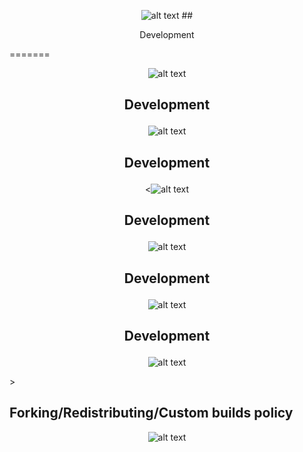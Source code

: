 <p align="center">
<img src="https://64.media.tumblr.com/554001fb74ab829d4dd4399aa40fb255/4f7868fcf589bdc4-05/s1280x1920/77d0374ccaa86d554123d113c32d8885803d39ba.gif" alt="alt text" title="image Title" />
## <p align="center"> Development </p>
=======
<p align="center">
  <img src="https://th.bing.com/th/id/R.9a18cc4a4c0f782d75857b3fa83ac354?rik=04w15GPIW7oHTw&riu=http%3A%2F%2Fi1128.photobucket.com%2Falbums%2Fm497%2Fholleyteatime%2Fbowboarder_lavender.gif&ehk=8ne5mj96B59BDmI1Rnu2RKZCz81GKt8m4yE4G8sh1ZM%3D&risl=&pid=ImgRaw&r=0" alt="alt text" title="image Title" />
</p>
 
## <p align="center"> Development </p>
<p align="center">
  <img src="https://th.bing.com/th/id/R.9a18cc4a4c0f782d75857b3fa83ac354?rik=04w15GPIW7oHTw&riu=http%3A%2F%2Fi1128.photobucket.com%2Falbums%2Fm497%2Fholleyteatime%2Fbowboarder_lavender.gif&ehk=8ne5mj96B59BDmI1Rnu2RKZCz81GKt8m4yE4G8sh1ZM%3D&risl=&pid=ImgRaw&r=0" alt="alt text" title="image Title" />
</p>

## <p align="center"> Development </p>
<p align="center">
  <<img src="https://th.bing.com/th/id/R.9a18cc4a4c0f782d75857b3fa83ac354?rik=04w15GPIW7oHTw&riu=http%3A%2F%2Fi1128.photobucket.com%2Falbums%2Fm497%2Fholleyteatime%2Fbowboarder_lavender.gif&ehk=8ne5mj96B59BDmI1Rnu2RKZCz81GKt8m4yE4G8sh1ZM%3D&risl=&pid=ImgRaw&r=0" alt="alt text" title="image Title" />
</p>

## <p align="center"> Development </p>
<p align="center">
  <img src="https://th.bing.com/th/id/R.9a18cc4a4c0f782d75857b3fa83ac354?rik=04w15GPIW7oHTw&riu=http%3A%2F%2Fi1128.photobucket.com%2Falbums%2Fm497%2Fholleyteatime%2Fbowboarder_lavender.gif&ehk=8ne5mj96B59BDmI1Rnu2RKZCz81GKt8m4yE4G8sh1ZM%3D&risl=&pid=ImgRaw&r=0" alt="alt text" title="image Title" />
</p>

## <p align="center"> Development </p>
<p align="center">
  <img src="https://th.bing.com/th/id/R.9a18cc4a4c0f782d75857b3fa83ac354?rik=04w15GPIW7oHTw&riu=http%3A%2F%2Fi1128.photobucket.com%2Falbums%2Fm497%2Fholleyteatime%2Fbowboarder_lavender.gif&ehk=8ne5mj96B59BDmI1Rnu2RKZCz81GKt8m4yE4G8sh1ZM%3D&risl=&pid=ImgRaw&r=0" alt="alt text" title="image Title" />
</p>

## <p align="center"> Development </p>
<p align="center">
 <img src="https://th.bing.com/th/id/R.9a18cc4a4c0f782d75857b3fa83ac354?rik=04w15GPIW7oHTw&riu=http%3A%2F%2Fi1128.photobucket.com%2Falbums%2Fm497%2Fholleyteatime%2Fbowboarder_lavender.gif&ehk=8ne5mj96B59BDmI1Rnu2RKZCz81GKt8m4yE4G8sh1ZM%3D&risl=&pid=ImgRaw&r=0" alt="alt text" title="image Title" /> </p>>


## Forking/Redistributing/Custom builds policy
<p align="center">
  <img src="https://th.bing.com/th/id/R.9a18cc4a4c0f782d75857b3fa83ac354?rik=04w15GPIW7oHTw&riu=http%3A%2F%2Fi1128.photobucket.com%2Falbums%2Fm497%2Fholleyteatime%2Fbowboarder_lavender.gif&ehk=8ne5mj96B59BDmI1Rnu2RKZCz81GKt8m4yE4G8sh1ZM%3D&risl=&pid=ImgRaw&r=0" alt="alt text" title="image Title" />
</p>
